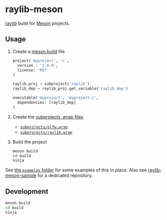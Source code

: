 # raylib-meson

[raylib](https://github.com/raysan5/raylib) build for [Meson](https://mesonbuild.com) projects.

## Usage

1. Create a [meson.build](examples/core_basic_window/meson.build) file
    ``` python
    project('myproject', 'c',
      version : '1.0.0',
      license: 'MIT'
    )

    raylib_proj = subproject('raylib')
    raylib_dep = raylib_proj.get_variable('raylib_dep')

    executable('myproject', 'myproject.c',
      dependencies: [raylib_dep]
    )
    ```
    
2. Create the [subprojects .wrap files](examples/core_basic_window/subprojects)
    - [`subprojects/glfw.wrap`](examples/core_basic_window/subprojects/glfw.wrap)
    - [`subprojects/raylib.wrap`](examples/core_basic_window/subprojects/raylib.wrap)

3. Build the project
    ``` bash
    meson build
    cd build
    ninja
    ```

See [the `examples` folder](examples) for some examples of this in place. Also see [raylib-meson-sample](https://github.com/RobLoach/raylib-meson-sample) for a dedicated repository.

## Development

``` bash
meson build
cd build
ninja
```
